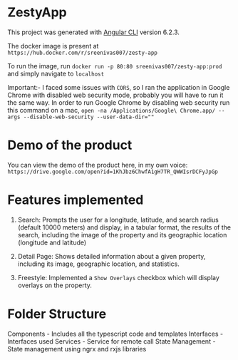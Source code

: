 # ZestyApp

This project was generated with [Angular CLI](https://github.com/angular/angular-cli) version 6.2.3.

The docker image is present at `https://hub.docker.com/r/sreenivas007/zesty-app`

To run the image, run `docker run -p 80:80 sreenivas007/zesty-app:prod` and simply navigate to `localhost`

Important:- I faced some issues with `CORS`, so I ran the application in Google Chrome with disabled web security mode, probably you will have to run it the same way.
In order to run Google Chrome by disabling web security run this command on a mac, `open -na /Applications/Google\ Chrome.app/ --args --disable-web-security --user-data-dir=""` 

# Demo of the product
You can view the demo of the product here, in my own voice: `https://drive.google.com/open?id=1KhJbz6ChwfA1gH7TR_QWWIsrDCFyJpGp`

# Features implemented

1) Search: Prompts the user for a longitude, latitude, and search radius (default 10000 meters) and display, in a tabular format, the results of the search, including the image of the property and its geographic location (longitude and latitude)

2) Detail Page: Shows detailed information about a given property, including its image, geographic location, and statistics.

3) Freestyle: Implemented a `Show Overlays` checkbox which will display overlays on the property.

# Folder Structure
Components - Includes all the typescript code and templates
Interfaces - Interfaces used
Services - Service for remote call
State Management - State management using ngrx and rxjs libraries


